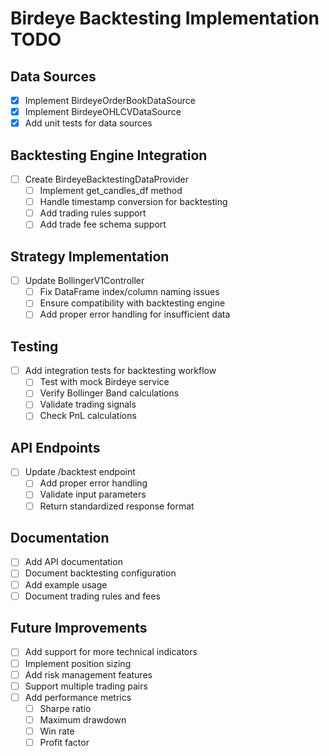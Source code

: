 # Birdeye Backtesting Implementation TODO

## Data Sources
- [x] Implement BirdeyeOrderBookDataSource
- [x] Implement BirdeyeOHLCVDataSource
- [x] Add unit tests for data sources

## Backtesting Engine Integration
- [ ] Create BirdeyeBacktestingDataProvider
  - [ ] Implement get_candles_df method
  - [ ] Handle timestamp conversion for backtesting
  - [ ] Add trading rules support
  - [ ] Add trade fee schema support

## Strategy Implementation
- [ ] Update BollingerV1Controller
  - [ ] Fix DataFrame index/column naming issues
  - [ ] Ensure compatibility with backtesting engine
  - [ ] Add proper error handling for insufficient data

## Testing
- [ ] Add integration tests for backtesting workflow
  - [ ] Test with mock Birdeye service
  - [ ] Verify Bollinger Band calculations
  - [ ] Validate trading signals
  - [ ] Check PnL calculations

## API Endpoints
- [ ] Update /backtest endpoint
  - [ ] Add proper error handling
  - [ ] Validate input parameters
  - [ ] Return standardized response format

## Documentation
- [ ] Add API documentation
- [ ] Document backtesting configuration
- [ ] Add example usage
- [ ] Document trading rules and fees

## Future Improvements
- [ ] Add support for more technical indicators
- [ ] Implement position sizing
- [ ] Add risk management features
- [ ] Support multiple trading pairs
- [ ] Add performance metrics
  - [ ] Sharpe ratio
  - [ ] Maximum drawdown
  - [ ] Win rate
  - [ ] Profit factor
